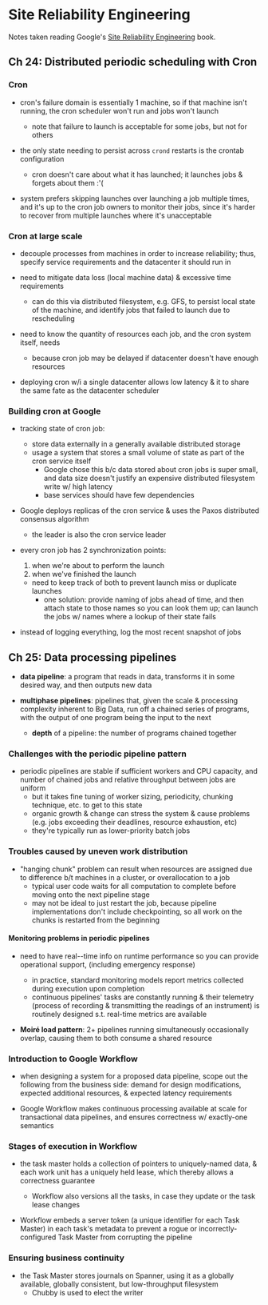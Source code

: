 # Site Reliability Engineering

Notes taken reading Google's [Site Reliability Engineering](https://landing.google.com/sre/) book.

## Ch 24: Distributed periodic scheduling with Cron

### Cron

* cron's failure domain is essentially 1 machine, so if that machine isn't running, the cron scheduler won't run and jobs won't launch
  - note that failure to launch is acceptable for some jobs, but not for others

* the only state needing to persist across `crond` restarts is the crontab configuration
  - cron doesn't care about what it has launched; it launches jobs & forgets about them :'( 

* system prefers skipping launches over launching a job multiple times, and it's up to the cron job owners to monitor their jobs, since it's harder to recover from multiple launches where it's unacceptable

### Cron at large scale

* decouple processes from machines in order to increase reliability; thus, specify service requirements and the datacenter it should run in

* need to mitigate data loss (local machine data) & excessive time requirements
  - can do this via distributed filesystem, e.g. GFS, to persist local state of the machine, and identify jobs that failed to launch due to rescheduling

* need to know the quantity of resources each job, and the cron system itself, needs
  - because cron job may be delayed if datacenter doesn't have enough resources

* deploying cron w/i a single datacenter allows low latency & it to share the same fate as the datacenter scheduler

### Building cron at Google

* tracking state of cron job:
  - store data externally in a generally available distributed storage
  - usage a system that stores a small volume of state as part of the cron service itself
    + Google chose this b/c data stored about cron jobs is super small, and data size doesn't justify an expensive distributed filesystem write w/ high latency
    + base services should have few dependencies

* Google deploys replicas of the cron service & uses the Paxos distributed consensus algorithm
  - the leader is also the cron service leader

* every cron job has 2 synchronization points:
  1. when we're about to perform the launch
  2. when we've finished the launch
  * need to keep track of both to prevent launch miss or duplicate launches
    - one solution: provide naming of jobs ahead of time, and then attach state to those names so you can look them up; can launch the jobs w/ names where a lookup of their state fails

 * instead of logging everything, log the most recent snapshot of jobs

## Ch 25: Data processing pipelines

* __data pipeline__: a program that reads in data, transforms it in some desired way, and then outputs new data

* __multiphase pipelines__: pipelines that, given the scale & processing complexity inherent to Big Data, run off a chained series of programs, with the output of one program being the input to the next
  - __depth__ of a pipeline: the number of programs chained together

### Challenges with the periodic pipeline pattern

* periodic pipelines are stable if sufficient workers and CPU capacity, and number of chained jobs and relative throughput between jobs are uniform
  - but it takes fine tuning of worker sizing, periodicity, chunking technique, etc. to get to this state
  - organic growth & change can stress the system & cause problems (e.g. jobs exceeding their deadlines, resource exhaustion, etc)
  - they're typically run as lower-priority batch jobs

### Troubles caused by uneven work distribution

* "hanging chunk" problem can result when resources are assigned due to difference b/t machines in a cluster, or overallocation to a job
  - typical user code waits for all computation to complete before moving onto the next pipeline stage
  - may not be ideal to just restart the job, because pipeline implementations don't include checkpointing, so all work on the chunks is restarted from the beginning

#### Monitoring problems in periodic pipelines

* need to have real--time info on runtime performance so you can provide operational support, (including emergency response)
  - in practice, standard monitoring models report metrics collected during execution upon completion
  - continuous pipelines' tasks are constantly running & their telemetry (process of recording & transmitting the readings of an instrument) is routinely designed s.t. real-time metrics are available

* __Moiré load pattern__: 2+ pipelines running simultaneously occasionally overlap, causing them to both consume a shared resource

### Introduction to Google Workflow

* when designing a system for a proposed data pipeline, scope out the following from the business side: demand for design modifications, expected additional resources, & expected latency requirements

* Google Workflow makes continuous processing available at scale for transactional data pipelines, and ensures correctness w/ exactly-one semantics

### Stages of execution in Workflow

* the task master holds a collection of pointers to uniquely-named data, & each work unit has a uniquely held lease, which thereby allows a correctness guarantee
  - Workflow also versions all the tasks, in case they update or the task lease changes

* Workflow embeds a server token (a unique identifier for each Task Master) in each task's metadata to prevent a rogue or incorrectly-configured Task Master from corrupting the pipeline

### Ensuring business continuity

* the Task Master stores journals on Spanner, using it as a globally available, globally consistent, but low-throughput filesystem
  - Chubby is used to elect the writer
